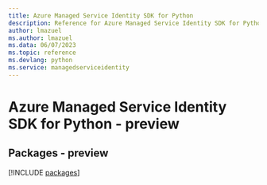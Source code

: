 ```yaml
---
title: Azure Managed Service Identity SDK for Python
description: Reference for Azure Managed Service Identity SDK for Python
author: lmazuel
ms.author: lmazuel
ms.data: 06/07/2023
ms.topic: reference
ms.devlang: python
ms.service: managedserviceidentity
---
```

# Azure Managed Service Identity SDK for Python - preview
## Packages - preview
[!INCLUDE [packages](managed-service-identity-index.md)]